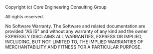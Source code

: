 Copyright (c) Core Engineering Consulting Group

All rights reserved.

No Software Warranty. The Software and related documentation are provided "AS IS" and without any warranty of any kind and the owner EXPRESSLY DISCLAIMS ALL WARRANTIES, EXPRESS OR IMPLIED, INCLUDING, BUT NOT LIMITED TO, THE IMPLIED WARRANTIES OF MERCHANTABILITY AND FITNESS FOR A PARTICULAR PURPOSE.